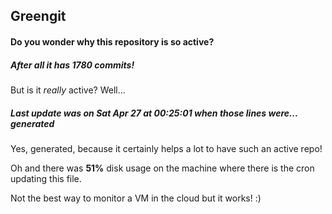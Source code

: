 ## Greengit

#### Do you wonder why this repository is so active?

##### After all it has 1780 commits!

But is it *really* active? Well...

##### Last update was on Sat Apr 27 at 00:25:01 when those lines were... generated

Yes, generated, because it certainly helps a lot to have such an active repo!

Oh and there was **51%** disk usage on the machine
where there is the cron updating this file.

Not the best way to monitor a VM in the cloud but it works! :)
